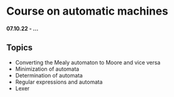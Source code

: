 # Course on automatic machines
#### 07.10.22 - ...

## Topics
- Converting the Mealy automaton to Moore and vice versa
- Minimization of automata
- Determination of automata
- Regular expressions and automata
- Lexer
